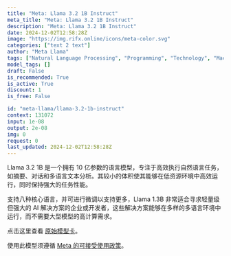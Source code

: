 ```yaml
---
title: "Meta: Llama 3.2 1B Instruct"
meta_title: "Meta: Llama 3.2 1B Instruct"
description: "Meta: Llama 3.2 1B Instruct"
date: 2024-12-02T12:58:28Z
image: "https://img.rifx.online/icons/meta-color.svg"
categories: ["text 2 text"]
author: "Meta Llama"
tags: ["Natural Language Processing", "Programming", "Technology", "Machine Learning", "Data Science"]
model_tags: []
draft: False
is_recommended: True
is_active: True
discount: 1
is_free: False

id: "meta-llama/llama-3.2-1b-instruct"
context: 131072
input: 1e-08
output: 2e-08
img: 0
request: 0
last_updated: 2024-12-02T12:58:28Z
---
```


Llama 3.2 1B 是一个拥有 10 亿参数的语言模型，专注于高效执行自然语言任务，如摘要、对话和多语言文本分析。其较小的体积使其能够在低资源环境中高效运行，同时保持强大的任务性能。

支持八种核心语言，并可进行微调以支持更多，Llama 1.3B 非常适合寻求轻量级但强大的 AI 解决方案的企业或开发者，这些解决方案能够在多样的多语言环境中运行，而不需要大型模型的高计算需求。

点击这里查看 [原始模型卡](https://github.com/meta-llama/llama-models/blob/main/models/llama3_2/MODEL_CARD.md)。

使用此模型须遵循 [Meta 的可接受使用政策](https://www.llama.com/llama3/use-policy/)。

